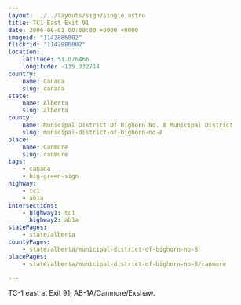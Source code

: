```yaml
---
layout: ../../layouts/sign/single.astro
title: TC1 East Exit 91
date: 2006-06-01 00:00:00 +0000 +0000
imageid: "1142886002"
flickrid: "1142886002"
location:
    latitude: 51.076466
    longitude: -115.332714
country:
    name: Canada
    slug: canada
state:
    name: Alberta
    slug: alberta
county:
    name: Municipal District Of Bighorn No. 8 Municipal District
    slug: municipal-district-of-bighorn-no-8
place:
    name: Canmore
    slug: canmore
tags:
    - canada
    - big-green-sign
highway:
    - tc1
    - ab1a
intersections:
    - highway1: tc1
      highway2: ab1a
statePages:
    - state/alberta
countyPages:
    - state/alberta/municipal-district-of-bighorn-no-8
placePages:
    - state/alberta/municipal-district-of-bighorn-no-8/canmore

---
```

TC-1 east at Exit 91, AB-1A/Canmore/Exshaw.